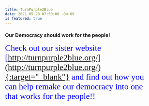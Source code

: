 ```yaml
---
title: TurnPurple2Blue
date: 2021-05-20 07:50:00 -04:00
is featured: true
---
```


### Our Democracy should work for the people!

<span style="font-family:Papyrus; font-size:2em; color:blue;">Check out our sister website [http://turnpurple2blue.org/](http://turnpurple2blue.org/){:target="_blank"} and find out how you can help remake our democracy into one that works for the people!!</span>